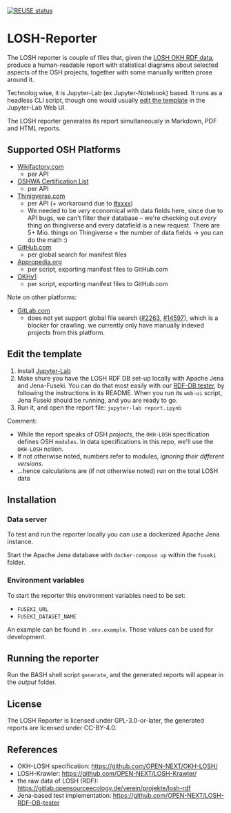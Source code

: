 <!--
SPDX-FileCopyrightText: 2022 Martin Haeuer <martin.haeuer@ose-germany.de>
SPDX-FileCopyrightText: 2022 Nicolas Traeder <nicolas@konek.to>
SPDX-FileCopyrightText: 2022 Robin Vobruba <hoijui.quaero@gmail.com>

SPDX-License-Identifier: CC0-1.0
-->

[![REUSE status](
    https://api.reuse.software/badge/github.com/OPEN-NEXT/LOSH-Reporter)](
    https://api.reuse.software/info/github.com/OPEN-NEXT/LOSH-Reporter)

# LOSH-Reporter

The LOSH reporter is couple of files that,
given the [LOSH OKH RDF data](https://gitlab.opensourceecology.de/verein/projekte/losh-rdf/),
produce a human-readable report
with statistical diagrams about selected aspects of the OSH projects,
together with some manually written prose around it.

Technolog wise,
it is Jupyter-Lab (ex Jupyter-Notebook) based.
It runs as a headless CLI script,
though one would usually [edit the template](#edit-the-template)
in the Jupyter-Lab Web UI.

The LOSH reporter generates its report
simultaneously in Markdown, PDF and HTML reports.

## Supported OSH Platforms

- [Wikifactory.com](https://wikifactory.com/)
  - per API
- [OSHWA Certification List](https://certification.oshwa.org/list.html)
  - per API
- [Thinigverse.com](thingiverse.com)
  - per API (+ workaround due to [#xxxx](URL-TO-TICKET))
  - We needed to be _very_ economical with data fields here,
    since due to API bugs,
    we can't filter their database –
    we're checking out _every_ thing on thingiverse
    and every datafield is a new request.
    There are 5+ Mio. things on Thingiverse
    × the number of data fields
    → you can do the math :)
- [GitHub.com](https://github.com/)
  - per global search for manifest files
- [Appropedia.org](https://appropedia.org/)
  - per script, exporting manifest files to GitHub.com
- [OKHv1](https://www.internetofproduction.org/open-know-how)
  - per script, exporting manifest files to GitHub.com

Note on other platforms:

- [GitLab.com](https://gitlab.com/)
  - does not yet support global file search
    ([#2263](https://forum.gitlab.com/t/search-code-across-all-projects/2263),
    [#14597](https://gitlab.com/gitlab-org/gitlab-foss/-/issues/14597)),
    which is a blocker for crawling.
    we currently only have manually indexed projects from this platform.

## Edit the template

1. Install [Jupyter-Lab](https://jupyter.org/)
2. Make shure you have the LOSH RDF DB set-up locally
    with Apache Jena and Jena-Fuseki.
    You can do that most easily with our [RDF-DB tester](https://github.com/OPEN-NEXT/LOSH-RDF-DB-tester),
    by following the instructions in its README.
    When you run its `web-ui` script,
    Jena Fuseki should be running,
    and you are ready to go.
3. Run it, and open the report file: `jupyter-lab report.ipynb`

Comment:

- While the report speaks of OSH _projects_,
  the `OKH-LOSH` specification defines OSH `modules`.
  In data specifications in this repo,
  we'll use the `OKH-LOSH` notion.
- If not otherwise noted, numbers refer to modules,
  _ignoring their different versions_.
- …hence calculations are (if not otherwise noted) run on the total LOSH data

## Installation

### Data server

To test and run the reporter locally
you can use a dockerized Apache Jena instance.

Start the Apache Jena database with `docker-compose up` within the `fuseki` folder.

### Environment variables

To start the reporter this environment variables need to be set:

- `FUSEKI_URL`
- `FUSEKI_DATASET_NAME`

An example can be found in `.env.example`.
Those values can be used for development.

## Running the reporter

Run the BASH shell script `generate`,
and the generated reports will appear in the _output_ folder.

## License

The LOSH Reporter is licensed under GPL-3.0-or-later,
the generated reports are licensed under CC-BY-4.0.

## References

- OKH-LOSH specification: <https://github.com/OPEN-NEXT/OKH-LOSH/>
- LOSH-Krawler: <https://github.com/OPEN-NEXT/LOSH-Krawler/>
- the raw data of LOSH (RDF): <https://gitlab.opensourceecology.de/verein/projekte/losh-rdf>
- Jena-based test implementation: <https://github.com/OPEN-NEXT/LOSH-RDF-DB-tester>
